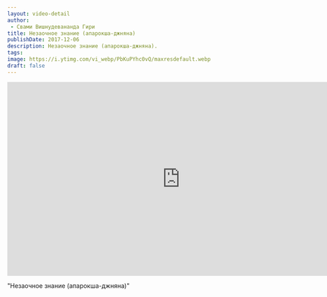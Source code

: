 ```yaml
---
layout: video-detail
author:
 - Свами Вишнудевананда Гири
title: Незаочное знание (апарокша-джняна)
publishDate: 2017-12-06
description: Незаочное знание (апарокша-джняна). 
tags: 
image: https://i.ytimg.com/vi_webp/PbKuPYhc0vQ/maxresdefault.webp
draft: false
---
```


<iframe width="790" height="444" src="https://www.youtube.com/embed/PbKuPYhc0vQ" frameborder="0" allowfullscreen=""></iframe> 

  "Незаочное знание (апарокша-джняна)"

  

 